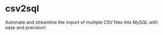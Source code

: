 # csv2sql
Automate and streamline the import of multiple CSV files into MySQL with ease and precision!

